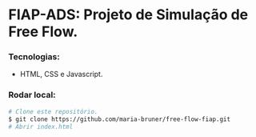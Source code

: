 # FIAP-ADS: Projeto de Simulação de Free Flow.

### Tecnologias:
* HTML, CSS e Javascript.

### Rodar local:
```bash
# Clone este repositório.
$ git clone https://github.com/maria-bruner/free-flow-fiap.git
# Abrir index.html
```

